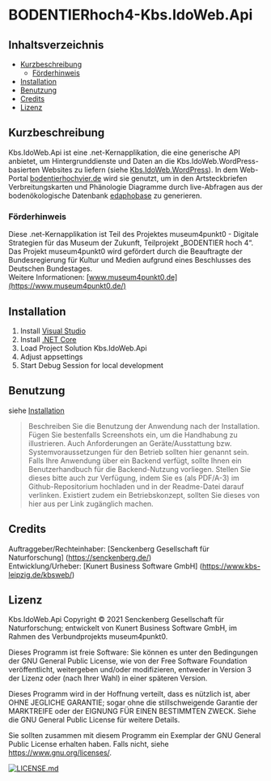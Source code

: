 # BODENTIERhoch4-Kbs.IdoWeb.Api

## Inhaltsverzeichnis  
- [Kurzbeschreibung](#Kurzbeschreibung)
  - [Förderhinweis](#Förderhinweis)
- [Installation](#Installation)
- [Benutzung](#Benutzung)
- [Credits](#Credits)
- [Lizenz](#Lizenz)

## Kurzbeschreibung
Kbs.IdoWeb.Api ist eine .net-Kernapplikation, die eine generische API anbietet, um Hintergrunddienste und Daten an die Kbs.IdoWeb.WordPress-basierten Websites zu liefern (siehe [Kbs.IdoWeb.WordPress](https://github.com/senckenberg/Kbs.IdoWeb.WordPress/)). In dem Web-Portal [bodentierhochvier.de](https://bodentierhochvier.de/) wird sie genutzt, um in den Artsteckbriefen Verbreitungskarten und Phänologie Diagramme durch live-Abfragen aus der bodenökologische Datenbank [edaphobase](https://portal.edaphobase.org/) zu generieren.

### Förderhinweis
Diese .net-Kernapplikation ist Teil des Projektes museum4punkt0 - Digitale Strategien für das Museum der Zukunft, Teilprojekt „BODENTIER hoch 4“. Das Projekt museum4punkt0 wird gefördert durch die  Beauftragte der Bundesregierung für Kultur und Medien aufgrund eines Beschlusses des Deutschen Bundestages.  
Weitere Informationen: [www.museum4punkt0.de](https://www.museum4punkt0.de/)

## Installation
  1. Install [Visual Studio](https://visualstudio.microsoft.com/downloads/)
  2. Install [.NET Core](https://dotnet.microsoft.com/download/)
  3. Load Project Solution Kbs.IdoWeb.Api
  4. Adjust appsettings
  5. Start Debug Session for local development

## Benutzung
siehe [Installation](#Installation)

>Beschreiben Sie die Benutzung der Anwendung nach der Installation. Fügen Sie bestenfalls Screenshots ein, um die Handhabung zu illustrieren. Auch Anforderungen an Geräte/Ausstattung bzw. Systemvoraussetzungen für den Betrieb sollten hier genannt sein. Falls Ihre Anwendung über ein Backend verfügt, sollte Ihnen ein Benutzerhandbuch für die Backend-Nutzung vorliegen. Stellen Sie dieses bitte auch zur Verfügung, indem Sie es (als PDF/A-3) im Github-Repositorium hochladen und in der Readme-Datei darauf verlinken. Existiert zudem ein Betriebskonzept, sollten Sie dieses von hier aus per Link zugänglich machen.  

## Credits  
Auftraggeber/Rechteinhaber: [Senckenberg Gesellschaft für Naturforschung] (https://senckenberg.de/)  
Entwicklung/Urheber: [Kunert Business Software GmbH] (https://www.kbs-leipzig.de/kbsweb/)

## Lizenz  
Kbs.IdoWeb.Api Copyright © 2021 Senckenberg Gesellschaft für Naturforschung; entwickelt von Kunert Business Software GmbH, im Rahmen des Verbundprojekts museum4punkt0.

Dieses Programm ist freie Software: Sie können es unter den Bedingungen der GNU General Public License, wie von der Free Software Foundation veröffentlicht, weitergeben und/oder modifizieren, entweder in Version 3 der Lizenz oder (nach Ihrer Wahl) in einer späteren Version.

Dieses Programm wird in der Hoffnung verteilt, dass es nützlich ist, aber OHNE JEGLICHE GARANTIE; sogar ohne die stillschweigende Garantie der MARKTREIFE oder der EIGNUNG FÜR EINEN BESTIMMTEN ZWECK. Siehe die GNU General Public License für weitere Details.

Sie sollten zusammen mit diesem Programm ein Exemplar der GNU General Public License erhalten haben. Falls nicht, siehe https://www.gnu.org/licenses/.

[![LICENSE.md](https://img.shields.io/badge/License-GPLv3-blue.svg)](/LICENSE.md)
